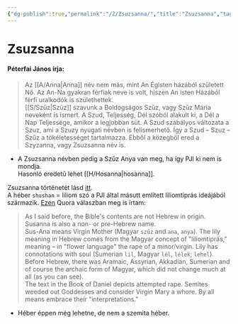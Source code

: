 ```yaml
---
{"dg-publish":true,"permalink":"/Z/Zsuzsanna/","title":"Zsuzsanna","tags":["formatted🟢"],"created":"2023-10-18T07:55","updated":"2023-10-19T03:33"}
---
```



# Zsuzsanna

#### Péterfai János írja:

> Az [[A/Anna\|Anna]] név nem más, mint An Égisten házából született Nő. Az An-Na gyakran férfiak neve is volt, hiszen An isten Házából férfi uralkodók is születhettek.  
> [[S/Szűz\|Szűz]] szavunk a Boldogságos Szűz, vagy Szűz Mária neveként is ismert. A Szud, Teljesség, Dél szóból alakult ki, a Dél a Nap Teljessége, amikor a legjobban süt. A Szud szabályos változata a Szuz, ami a Szuzy nyugati névben is felismerhető. Így a Szud – Szuz – Szűz a tökéletességet tartalmazza. Ebből a közegből ered a Szyzanna, vagy Zsuzsanna név is.  
- A Zsuzsanna névben pedig a Szűz Anya van meg, ha így PJI ki nem is mondja.  
Hasonló eredetű lehet [[H/Hosanna\|hosanna]].  

Zsuzsanna történetét lásd [itt](https://24.hu/kultura/2016/02/19/venek-akartak-megeroszakolni-zsuzsannat/).  
A héber `shushan` = liliom szó a PJI által másutt említett liliomtiprás ideájából származik. [Ezen](https://qr.ae/pGQ5KT) Quora válaszban meg is írtam:  
> As I said before, the Bible's contents are not Hebrew in origin. Susanna is also a non- or pre-Hebrew name.  
> Sus-Ana means Virgin Mother (Magyar `szűz` and `ana`, `anya`). The lily meaning in Hebrew comes from the Magyar concept of "liliomtiprás," meaning – in "flower language" the rape of a minor/virgin. Lily has connotations with soul (Sumerian `lil`, Magyar `lél`, `lélek`; `lehel`).  
> Before Hebrew, there was Aramaic, Assyrian, Akkadian, Sumerian and of course the archaic form of Magyar, which did not change much at all (as you can see).  
> The text in the Book of Daniel depicts attempted rape. Semites weeded out Goddesses and consider Virgin Mary a whore. By all means embrace their "interpretations."  
- Héber éppen még lehetne, de nem a szemita héber.  
